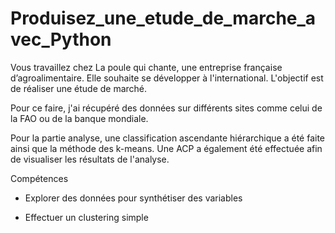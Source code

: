 # Produisez_une_etude_de_marche_avec_Python

Vous travaillez chez La poule qui chante, une entreprise française d’agroalimentaire. Elle souhaite se développer à l'international. L'objectif est de réaliser une étude de marché.

Pour ce faire, j'ai récupéré des données sur différents sites comme celui de la FAO ou de la banque mondiale.

Pour la partie analyse, une classification ascendante hiérarchique a été faite ainsi que la méthode des k-means. Une ACP a également été effectuée afin de visualiser les résultats de l'analyse.

Compétences 

- Explorer des données pour synthétiser des variables

- Effectuer un clustering simple
